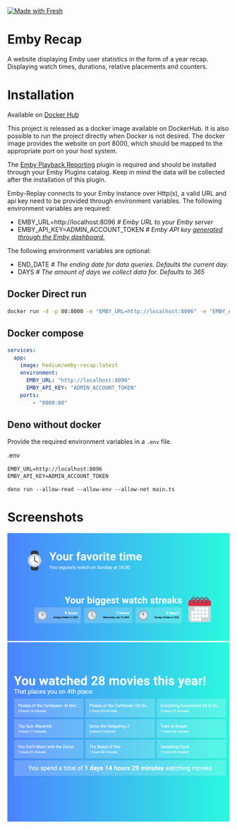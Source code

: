 [![Made with Fresh](https://fresh.deno.dev/fresh-badge-dark.svg)](https://fresh.deno.dev)

# Emby Recap

A website displaying Emby user statistics in the form of a year recap.
Displaying watch times, durations, relative placements and counters.

# Installation

Available on
[Docker Hub](https://hub.docker.com/repository/docker/hedium/emby-recap/general)

This project is released as a docker image available on DockerHub. It is also
possible to run the project directly when Docker is not desired. The docker
image provides the website on port 8000, which should be mapped to the
appropriate port on your host system.

The [Emby Playback Reporting](https://github.com/faush01/playback_reporting)
plugin is required and should be installed through your Emby Plugins catalog.
Keep in mind the data will be collected after the installation of this plugin.

Emby-Replay connects to your Emby instance over Http(s), a valid URL and api key
need to be provided through environment variables. The following environment
variables are required:

- EMBY_URL=http://localhost:8096 _# Emby URL to your Emby server_
- EMBY_API_KEY=ADMIN_ACCOUNT_TOKEN _# Emby API key
  [generated through the Emby dashboard.](https://github.com/MediaBrowser/Emby/wiki/API-Key-Authentication)_

The following environment variables are optional:

- END_DATE _# The ending date for data queries. Defaults the current day._
- DAYS _# The amount of days we collect data for. Defaults to 365_

## Docker Direct run

```bash
docker run -d -p 80:8000 -e "EMBY_URL=http://localhost:8096" -e "EMBY_API_KEY=emby_api_key" hedium/emby-recap:latest
```

## Docker compose

```yaml
services:
  app:
    image: hedium/emby-recap:latest
    environment:
      EMBY_URL: "http://localhost:8096"
      EMBY_API_KEY: "ADMIN_ACCOUNT_TOKEN"
    ports:
        - "8000:80"
```

## Deno without docker

Provide the required environment variables in a `.env` file.

.env

```
EMBY_URL=http://localhost:8096
EMBY_API_KEY=ADMIN_ACCOUNT_TOKEN
```

```
deno run --allow-read --allow-env --allow-net main.ts
```

# Screenshots

<img src="./.github/screenshots/emby-recap-1.png" />
<img src="./.github/screenshots/emby-recap-2.png" />
